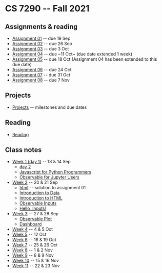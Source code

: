 
# CS 7290 -- Fall 2021

## Assignments & reading

* [Assignment 01](./assignment01.md) -- due 19 Sep
* [Assignment 02](./assignment02.md) -- due 26 Sep
* [Assignment 03](./assignment03.md) -- due 3 Oct
* [Assignment 04](./assignment04.md) -- due ~11 Oct~ (due date extended 1 week)
* [Assignment 05](./assignment05.md) -- due 18 Oct (Assignment 04 has been extended to this due date)
* [Assignment 06](./assignment06.md) -- due 24 Oct
* [Assignment 07](./assignment07.md) -- due 31 Oct
* [Assignment 08](./assignment08.md) -- due 7 Nov

## Projects

* [Projects](./projects.md) -- milestones and due dates

## Reading

* [Reading](reading.md)

## Class notes

* [Week 1 (day 1)](./week01.md) -- 13 & 14 Sep
  * [day 2](./week01b.md)
  * [Javascript for Python Programmers](https://observablehq.com/@ballingt/javascript-for-python-programmers)
  * [Observable for Jupyter Users](https://observablehq.com/@observablehq/observable-for-jupyter-users)
* [Week 2](./week02.md) -- 20 & 21 Sep
  * [html](./html.md) -- solution to assignment 01
  * [Introduction to Data](https://observablehq.com/@observablehq/introduction-to-data)
  * [Introduction to HTML](https://observablehq.com/@observablehq/introduction-to-html)
  * [Observable Inputs](https://observablehq.com/@observablehq/inputs)
  * [Hello, Inputs!](https://observablehq.com/@observablehq/hello-inputs)
* [Week 3](./week03.md) -- 27 & 28 Sep
  * [Observable Plot](https://observablehq.com/@observablehq/plot)
  * [Dashboard](https://observablehq.com/@mbostock/dashboard)
* [Week 4](./week04.md) -- 4 & 5 Oct
* [Week 5](./week05.md) -- 12 Oct
* [Week 6](./week06.md) -- 18 & 19 Oct
* [Week 7](./week07.md) -- 25 & 26 Oct
* [Week 8](./week08.md) -- 1 & 2 Nov
* [Week 9](./week09.md) -- 8 & 9 Nov
* [Week 10](./week10.md) -- 15 & 16 Nov
* [Week 11](./week11.md) -- 22 & 23 Nov

